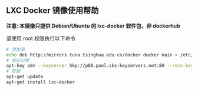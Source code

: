 ## LXC Docker 镜像使用帮助

**注意: 本镜像只提供 Debian/Ubuntu 的 lxc-docker 软件包，非 dockerhub**

请使用 root 权限执行以下命令

```bash
# 添加源
echo deb http://mirrors.tuna.tsinghua.edu.cn/docker docker main > /etc/apt/sources.list.d/docker.list
# 信任公钥
apt-key adv --keyserver hkp://p80.pool.sks-keyservers.net:80 --recv-keys 36A1D7869245C8950F966E92D8576A8BA88D21E9
# 安装
apt-get update
apt-get install lxc-docker
```

